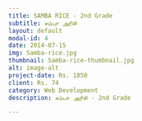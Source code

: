 ```yaml
---
title: SAMBA RICE - 2nd Grade
subtitle: சம்பா அரிசி
layout: default
modal-id: 4
date: 2014-07-15
img: Samba-rice.jpg
thumbnail: Samba-rice-thumbnail.jpg
alt: image-alt
project-date: Rs. 1850
client: Rs. 74
category: Web Development
description: சம்பா அரிசி - 2nd Grade

---
```

